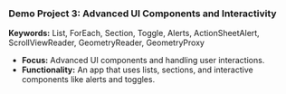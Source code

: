 ### **Demo Project 3: Advanced UI Components and Interactivity**

**Keywords:** List, ForEach, Section, Toggle, Alerts, ActionSheetAlert, ScrollViewReader, GeometryReader, GeometryProxy

- **Focus:** Advanced UI components and handling user interactions.
- **Functionality:** An app that uses lists, sections, and interactive components like alerts and toggles.
